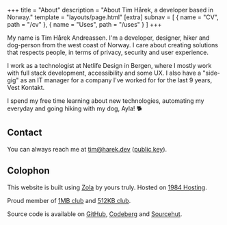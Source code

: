 +++
title = "About"
description = "About Tim Hårek, a developer based in Norway."
template = "layouts/page.html"
[extra]
subnav = [
  { name = "CV", path = "/cv" },
  { name = "Uses", path = "/uses" }
]
+++

My name is Tim Hårek Andreassen. I'm a developer, designer, hiker and dog-person
from the west coast of Norway. I care about creating solutions that respects
people, in terms of privacy, security and user experience.

I work as a technologist at Netlife Design in Bergen, where I mostly work with
full stack development, accessibility and some UX. I also have a "side-gig" as
an IT manager for a company I've worked for for the last 9 years, Vest Kontakt.

I spend my free time learning about new technologies, automating my everyday and
going hiking with my dog, Ayla! 🐕

## Contact

You can always reach me at
<a href="mailto:tim@harek.dev" rel="me">tim@harek.dev</a> ([public key](/key)).

## Colophon

This website is built using [Zola][zola] by yours truly. Hosted on [1984
Hosting][1984].

Proud member of [1MB club][1mb] and [512KB club][512kb].

Source code is available on [GitHub][github], [Codeberg][codeberg] and
[Sourcehut][srht].

[1984]: https://1984hosting.com
[zola]: https://getzola.org
[1mb]: https://1mb.club
[512kb]: https://512kb.club
[github]: https://github.com/timharek/timharek.no
[srht]: https://git.sr.ht/~timharek/timharek.no
[codeberg]: https://codeberg.org/timharek/timharek.no
